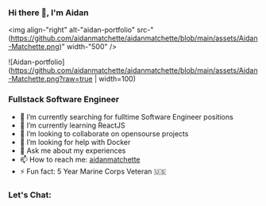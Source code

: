 ### Hi there 👋, I'm Aidan 

  <img align-"right" alt-"aidan-portfolio" src-"(https://github.com/aidanmatchette/aidanmatchette/blob/main/assets/Aidan-Matchette.png)" width-"500" />

![Aidan-portfolio](https://github.com/aidanmatchette/aidanmatchette/blob/main/assets/Aidan-Matchette.png?raw=true | width=100)
### Fullstack Software Engineer


- 🔭 I’m currently searching for fulltime Software Engineer positions
- 🌱 I’m currently learning ReactJS
- 👯 I’m looking to collaborate on opensourse projects
- 🤔 I’m looking for help with Docker
- 💬 Ask me about my experiences
- 📫 How to reach me: [aidanmatchette](https://aidanmatchette.com/)
- ⚡ Fun fact: 5 Year Marine Corps Veteran 🇺🇸


### Let's Chat:
